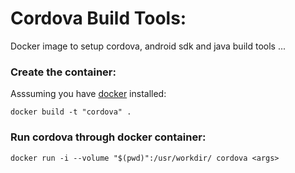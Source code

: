 # Cordova Build Tools:
Docker image to setup cordova, android sdk and java build tools ...


### Create the container:
Asssuming you have [docker](https://www.docker.com/) installed:
```
docker build -t "cordova" .
```
### Run cordova through docker container:
```
docker run -i --volume "$(pwd)":/usr/workdir/ cordova <args>
```
